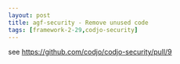 ```yaml
---
layout: post
title: agf-security - Remove unused code
tags: [framework-2-29,codjo-security]
---
```

see https://github.com/codjo/codjo-security/pull/9
